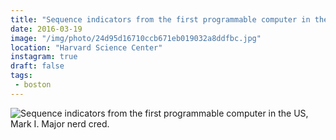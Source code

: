 ```yaml
---
title: "Sequence indicators from the first programmable computer in the US, Mark I. Major nerd cred."
date: 2016-03-19
image: "/img/photo/24d95d16710ccb671eb019032a8ddfbc.jpg"
location: "Harvard Science Center"
instagram: true
draft: false
tags:
 - boston
---
```


![Sequence indicators from the first programmable computer in the US, Mark I. Major nerd cred.](/img/photo/24d95d16710ccb671eb019032a8ddfbc.jpg)
